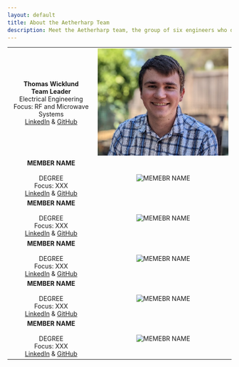 ```yaml
---
layout: default
title: About the Aetherharp Team
description: Meet the Aetherharp team, the group of six engineers who designed and built the futuristic touchless musical instrument.
---
```


| | |
|:---------------------------------------------------------------------------------------------------------------------------------------------:|:---------------------------------------------------:|
|**Thomas Wicklund** <br/> **Team Leader** <br/> Electrical Engineering <br/> Focus: RF and Microwave Systems <br/> [LinkedIn](https://linkedIn.com/in/thomas-wicklund) & [GitHub](https://github.com/tewicklund) | ![Thomas Wicklund](assets/images/Thomas-PFP-small.jpg) |
|**MEMBER NAME** <br/>                 <br/> DEGREE <br/> Focus: XXX <br/> [LinkedIn](https://linkedIn.com)  & [GitHub](https://github.com) | ![MEMEBR NAME]({{site.baseurl}}/assets/css/octocat.png) |
|**MEMBER NAME** <br/>                 <br/> DEGREE <br/> Focus: XXX <br/> [LinkedIn](https://linkedIn.com)  & [GitHub](https://github.com) | ![MEMEBR NAME]({{site.baseurl}}/assets/css/octocat.png) |
|**MEMBER NAME** <br/>                 <br/> DEGREE <br/> Focus: XXX <br/> [LinkedIn](https://linkedIn.com)  & [GitHub](https://github.com) | ![MEMEBR NAME]({{site.baseurl}}/assets/css/octocat.png) |
|**MEMBER NAME** <br/>                 <br/> DEGREE <br/> Focus: XXX <br/> [LinkedIn](https://linkedIn.com)  & [GitHub](https://github.com) | ![MEMEBR NAME]({{site.baseurl}}/assets/css/octocat.png) |
|**MEMBER NAME** <br/>                 <br/> DEGREE <br/> Focus: XXX <br/> [LinkedIn](https://linkedIn.com)  & [GitHub](https://github.com) | ![MEMEBR NAME]({{site.baseurl}}/assets/css/octocat.png) |
